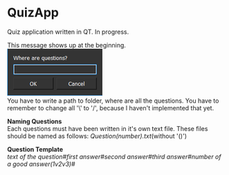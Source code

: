 # QuizApp
Quiz application written in QT. In progress.

This message shows up at the beginning.<br>
![alt text](GetQuestionsFolderMessageBox.png)<br>
You have to write a path to folder, where are all the questions. You have to remember to change all '\\' to '/', because I haven't implemented that yet.<br>

<b>Naming Questions</b><br>
Each questions must have been written in it's own text file. These files should be named as follows:
<i>Question(number).txt</i>(without '()')

<b>Question Template</b><br> 
<i>text of the question#first answer#second answer#third answer#number of a good answer(1v2v3)#</i>
